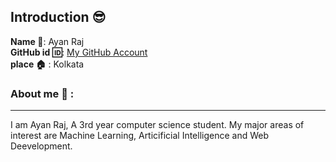 ## Introduction :sunglasses:
**Name :name_badge:**:     Ayan Raj
<br>
**GitHub id :id:**: [My GitHub Account](https://github.com/ayanujju)
<br>
**place :house:** : Kolkata
### About me :boy: :
---
I am Ayan Raj, A 3rd year computer science student.
My major areas of interest are Machine Learning, Articificial Intelligence and Web Deevelopment.
